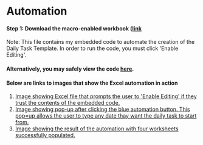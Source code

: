 # Automation

#### Step 1: Download the macro-enabled workbook ([link](https://github.com/dalealberto/Excel/blob/main/Daily%20Task%20Template%20For%20Work.xlsm)
Note: This file contains my embedded code to automate the creation of the Daily Task Template. In order to run the code, you must click 'Enable Editing'.

#### Alternatively, you may safely view the code [here](https://github.com/dalealberto/Excel/blob/main/SetDate%20VBA%20Code.txt).

#### Below are links to images that show the Excel automation in action

1) [Image showing Excel file that prompts the user to 'Enable Editing' if they trust the contents of the embedded code.](https://github.com/dalealberto/Excel/blob/main/EnableEditing.png)
2) [Image showing pop-up after clicking the blue automation button. This pop=up allows the user to type any date thay want the daily task to start from.](https://github.com/dalealberto/Excel/blob/main/InitiatingTheAutomation.png)
3) [Image showing the result of the automation with four worksheets successfully populated.](https://github.com/dalealberto/Excel/blob/main/AutomationComplete.png)



